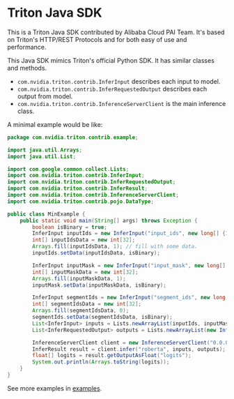 # Triton Java SDK

This is a Triton Java SDK contributed by Alibaba Cloud PAI Team.
It's based on Triton's HTTP/REST Protocols and for both easy of use and performance.

This Java SDK mimics Triton's official Python SDK. It has similar classes and methods.
- `com.nvidia.triton.contrib.InferInput` describes each input to model. 
- `com.nvidia.triton.contrib.InferRequestedOutput` describes each output from model.
- `com.nvidia.triton.contrib.InferenceServerClient` is the main inference class.

A minimal example would be like:

```java
package com.nvidia.triton.contrib.example;

import java.util.Arrays;
import java.util.List;

import com.google.common.collect.Lists;
import com.nvidia.triton.contrib.InferInput;
import com.nvidia.triton.contrib.InferRequestedOutput;
import com.nvidia.triton.contrib.InferResult;
import com.nvidia.triton.contrib.InferenceServerClient;
import com.nvidia.triton.contrib.pojo.DataType;

public class MinExample {
    public static void main(String[] args) throws Exception {
        boolean isBinary = true;
        InferInput inputIds = new InferInput("input_ids", new long[] {1L, 32}, DataType.INT32);
        int[] inputIdsData = new int[32];
        Arrays.fill(inputIdsData, 1); // fill with some data.
        inputIds.setData(inputIdsData, isBinary);

        InferInput inputMask = new InferInput("input_mask", new long[] {1, 32}, DataType.INT32);
        int[] inputMaskData = new int[32];
        Arrays.fill(inputMaskData, 1);
        inputMask.setData(inputMaskData, isBinary);

        InferInput segmentIds = new InferInput("segment_ids", new long[] {1, 32}, DataType.INT32);
        int[] segmentIdsData = new int[32];
        Arrays.fill(segmentIdsData, 0);
        segmentIds.setData(segmentIdsData, isBinary);
        List<InferInput> inputs = Lists.newArrayList(inputIds, inputMask, segmentIds);
        List<InferRequestedOutput> outputs = Lists.newArrayList(new InferRequestedOutput("logits", isBinary));

        InferenceServerClient client = new InferenceServerClient("0.0.0.0:8000", 5000, 5000);
        InferResult result = client.infer("roberta", inputs, outputs);
        float[] logits = result.getOutputAsFloat("logits");
        System.out.println(Arrays.toString(logits));
    }
}
```

See more examples in [examples](main/java/com/nvidia/triton/contrib/example/).